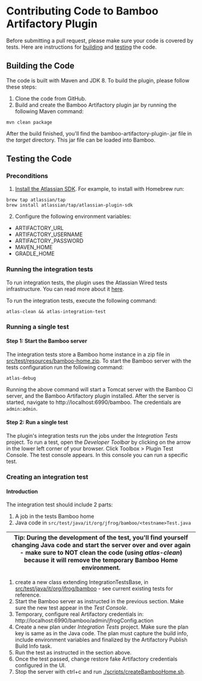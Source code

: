 # Contributing Code to Bamboo Artifactory Plugin
Before submitting a pull request, please make sure your code is covered by tests.
Here are instructions for [building](#building-the-code) and [testing](#testing-the-code) the code.

## Building the Code
The code is built with Maven and JDK 8.
To build the plugin, please follow these steps:
1. Clone the code from GitHub.
2. Build and create the Bamboo Artifactory plugin jar by running the following Maven command:
```shell script
mvn clean package
```
After the build finished, you'll find the bamboo-artifactory-plugin-<version>.jar file in the *target* directory. 
This jar file can be loaded into Bamboo. 

## Testing the Code
### Preconditions
1. [Install the Atlassian SDK](https://developer.atlassian.com/server/framework/atlassian-sdk/install-the-atlassian-sdk-on-a-linux-or-mac-system/).
For example, to install with Homebrew run:
```shell script
brew tap atlassian/tap
brew install atlassian/tap/atlassian-plugin-sdk
```
2. Configure the following environment variables:
* ARTIFACTORY_URL
* ARTIFACTORY_USERNAME
* ARTIFACTORY_PASSWORD
* MAVEN_HOME
* GRADLE_HOME

### Running the integration tests
To run integration tests, the plugin uses the Atlassian Wired tests infrastructure. 
You can read more about it [here](https://developer.atlassian.com/server/framework/atlassian-sdk/run-wired-tests-with-the-plugin-test-console).

To run the integration tests, execute the following command:
```shell script
atlas-clean && atlas-integration-test
```

### Running a single test
#### Step 1: Start the Bamboo server
The integration tests store a Bamboo home instance in a zip file in [src/test/resources/bamboo-home.zip](src/test/resources/bamboo-home.zip). 
To start the Bamboo server with the tests configuration run the following command:
```shell script
atlas-debug
```
Running the above command will start a Tomcat server with the Bamboo CI server, and the Bamboo Artifactory plugin installed.
After the server is started, navigate to http://localhost:6990/bamboo. The credentials are `admin:admin`.

#### Step 2: Run a single test
The plugin's integration tests run the jobs under the *Integration Tests* project. 
To run a test, open the *Developer Toolbar* by clicking on the arrow in the lower left corner of your browser.
Click Toolbox > Plugin Test Console.
The test console appears. In this console you can run a specific test.

### Creating an integration test
#### Introduction
The integration test should include 2 parts:
1. A job in the tests Bamboo home
2. Java code in `src/test/java/it/org/jfrog/bamboo/<testname>Test.java`

| Tip: During the development of the test, you'll find yourself changing Java code and start the server over and over again - make sure to NOT clean the code (using *atlas-clean*) because it will remove the temporary Bamboo Home environment.
| --- |

1. create a new class extending IntegrationTestsBase, in [src/test/java/it/org/jfrog/bamboo](./src/test/java/it/org/jfrog/bamboo) - see current existing tests for reference.
2. Start the Bamboo server as instructed in the previous section. Make sure the new test appear in the *Test Console*.
3. Temporary, configure real Artifactory credentials in: http://localhost:6990/bamboo/admin/jfrogConfig.action
4. Create a new plan under *Integration Tests* project. Make sure the plan key is same as in the Java code. 
The plan must capture the build info, include environment variables and finalized by the Artifactory Publish Build Info task.
5. Run the test as instructed in the section above.
6. Once the test passed, change restore fake Artifactory credentials configured in the UI.
7. Stop the server with ctrl+c and run [./scripts/createBambooHome.sh](./scripts/createBambooHome.sh).